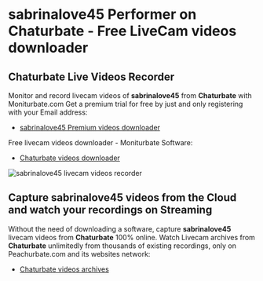 # sabrinalove45 Performer on Chaturbate - Free LiveCam videos downloader

## Chaturbate Live Videos Recorder

Monitor and record livecam videos of **sabrinalove45** from **Chaturbate** with Moniturbate.com
Get a premium trial for free by just and only registering with your Email address:
* [sabrinalove45 Premium videos downloader](https://moniturbate.com/request-demo-licence-key.html)

Free livecam videos downloader - Moniturbate Software:
* [Chaturbate videos downloader](https://moniturbate.com/moniturbate-download-software.html)

![sabrinalove45 livecam videos recorder](https://peachurnet.com/templates/moniturbate-software.png)


## Capture sabrinalove45 videos from the Cloud and watch your recordings on Streaming

Without the need of downloading a software, capture **sabrinalove45** livecam videos from **Chaturbate** 100% online.
Watch Livecam archives from **Chaturbate** unlimitedly from thousands of existing recordings, only on Peachurbate.com and its websites network:
* [Chaturbate videos archives](https://peachurnet.com/)